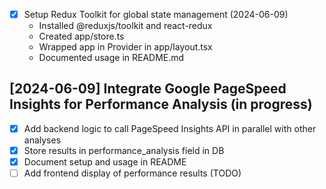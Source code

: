 - [x] Setup Redux Toolkit for global state management (2024-06-09)
  - Installed @reduxjs/toolkit and react-redux
  - Created app/store.ts
  - Wrapped app in Provider in app/layout.tsx
  - Documented usage in README.md 

## [2024-06-09] Integrate Google PageSpeed Insights for Performance Analysis (in progress)
- [x] Add backend logic to call PageSpeed Insights API in parallel with other analyses
- [x] Store results in performance_analysis field in DB
- [x] Document setup and usage in README
- [ ] Add frontend display of performance results (TODO) 